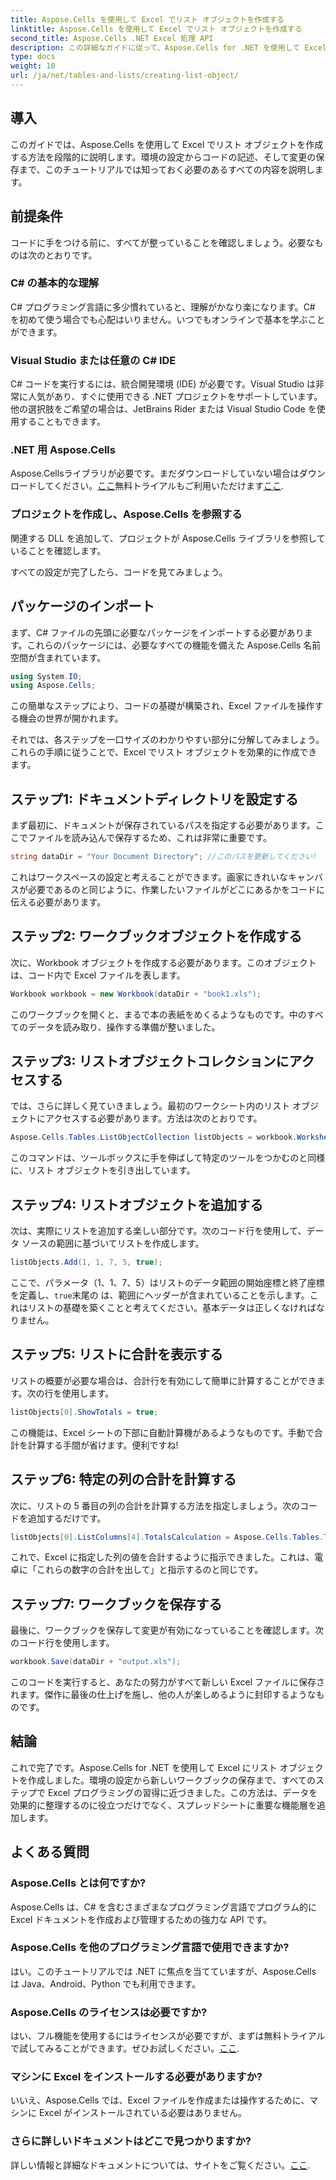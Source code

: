 ```yaml
---
title: Aspose.Cells を使用して Excel でリスト オブジェクトを作成する
linktitle: Aspose.Cells を使用して Excel でリスト オブジェクトを作成する
second_title: Aspose.Cells .NET Excel 処理 API
description: この詳細なガイドに従って、Aspose.Cells for .NET を使用して Excel でリスト オブジェクトを作成します。簡単なデータ管理と計算をマスターします。
type: docs
weight: 10
url: /ja/net/tables-and-lists/creating-list-object/
---
```

## 導入

このガイドでは、Aspose.Cells を使用して Excel でリスト オブジェクトを作成する方法を段階的に説明します。環境の設定からコードの記述、そして変更の保存まで、このチュートリアルでは知っておく必要のあるすべての内容を説明します。

## 前提条件

コードに手をつける前に、すべてが整っていることを確認しましょう。必要なものは次のとおりです。

### C# の基本的な理解
C# プログラミング言語に多少慣れていると、理解がかなり楽になります。C# を初めて使う場合でも心配はいりません。いつでもオンラインで基本を学ぶことができます。

### Visual Studio または任意の C# IDE
C# コードを実行するには、統合開発環境 (IDE) が必要です。Visual Studio は非常に人気があり、すぐに使用できる .NET プロジェクトをサポートしています。他の選択肢をご希望の場合は、JetBrains Rider または Visual Studio Code を使用することもできます。

### .NET 用 Aspose.Cells
 Aspose.Cellsライブラリが必要です。まだダウンロードしていない場合はダウンロードしてください。[ここ](https://releases.aspose.com/cells/net/)無料トライアルもご利用いただけます[ここ](https://releases.aspose.com/).

### プロジェクトを作成し、Aspose.Cells を参照する
関連する DLL を追加して、プロジェクトが Aspose.Cells ライブラリを参照していることを確認します。

すべての設定が完了したら、コードを見てみましょう。

## パッケージのインポート

まず、C# ファイルの先頭に必要なパッケージをインポートする必要があります。これらのパッケージには、必要なすべての機能を備えた Aspose.Cells 名前空間が含まれています。

```csharp
using System.IO;
using Aspose.Cells;
```

この簡単なステップにより、コードの基礎が構築され、Excel ファイルを操作する機会の世界が開かれます。

それでは、各ステップを一口サイズのわかりやすい部分に分解してみましょう。これらの手順に従うことで、Excel でリスト オブジェクトを効果的に作成できます。

## ステップ1: ドキュメントディレクトリを設定する

まず最初に、ドキュメントが保存されているパスを指定する必要があります。ここでファイルを読み込んで保存するため、これは非常に重要です。 

```csharp
string dataDir = "Your Document Directory"; //このパスを更新してください!
```

これはワークスペースの設定と考えることができます。画家にきれいなキャンバスが必要であるのと同じように、作業したいファイルがどこにあるかをコードに伝える必要があります。

## ステップ2: ワークブックオブジェクトを作成する

次に、Workbook オブジェクトを作成する必要があります。このオブジェクトは、コード内で Excel ファイルを表します。 

```csharp
Workbook workbook = new Workbook(dataDir + "book1.xls");
```

このワークブックを開くと、まるで本の表紙をめくるようなものです。中のすべてのデータを読み取り、操作する準備が整いました。

## ステップ3: リストオブジェクトコレクションにアクセスする

では、さらに詳しく見ていきましょう。最初のワークシート内のリスト オブジェクトにアクセスする必要があります。方法は次のとおりです。

```csharp
Aspose.Cells.Tables.ListObjectCollection listObjects = workbook.Worksheets[0].ListObjects;
```

このコマンドは、ツールボックスに手を伸ばして特定のツールをつかむのと同様に、リスト オブジェクトを引き出しています。 

## ステップ4: リストオブジェクトを追加する

次は、実際にリストを追加する楽しい部分です。次のコード行を使用して、データ ソースの範囲に基づいてリストを作成します。

```csharp
listObjects.Add(1, 1, 7, 5, true);
```

ここで、パラメータ（1、1、7、5）はリストのデータ範囲の開始座標と終了座標を定義し、`true`末尾の は、範囲にヘッダーが含まれていることを示します。これはリストの基礎を築くことと考えてください。基本データは正しくなければなりません。

## ステップ5: リストに合計を表示する

リストの概要が必要な場合は、合計行を有効にして簡単に計算することができます。次の行を使用します。

```csharp
listObjects[0].ShowTotals = true;
```

この機能は、Excel シートの下部に自動計算機があるようなものです。手動で合計を計算する手間が省けます。便利ですね!

## ステップ6: 特定の列の合計を計算する

次に、リストの 5 番目の列の合計を計算する方法を指定しましょう。次のコードを追加するだけです。

```csharp
listObjects[0].ListColumns[4].TotalsCalculation = Aspose.Cells.Tables.TotalsCalculation.Sum; 
```

これで、Excel に指定した列の値を合計するように指示できました。これは、電卓に「これらの数字の合計を出して」と指示するのと同じです。

## ステップ7: ワークブックを保存する

最後に、ワークブックを保存して変更が有効になっていることを確認します。次のコード行を使用します。

```csharp
workbook.Save(dataDir + "output.xls");
```

このコードを実行すると、あなたの努力がすべて新しい Excel ファイルに保存されます。傑作に最後の仕上げを施し、他の人が楽しめるように封印するようなものです。

## 結論

これで完了です。Aspose.Cells for .NET を使用して Excel にリスト オブジェクトを作成しました。環境の設定から新しいワークブックの保存まで、すべてのステップで Excel プログラミングの習得に近づきました。この方法は、データを効果的に整理するのに役立つだけでなく、スプレッドシートに重要な機能層を追加します。

## よくある質問

### Aspose.Cells とは何ですか?  
Aspose.Cells は、C# を含むさまざまなプログラミング言語でプログラム的に Excel ドキュメントを作成および管理するための強力な API です。

### Aspose.Cells を他のプログラミング言語で使用できますか?  
はい。このチュートリアルでは .NET に焦点を当てていますが、Aspose.Cells は Java、Android、Python でも利用できます。

### Aspose.Cells のライセンスは必要ですか?  
はい、フル機能を使用するにはライセンスが必要ですが、まずは無料トライアルで試してみることができます。ぜひお試しください。[ここ](https://releases.aspose.com/).

### マシンに Excel をインストールする必要がありますか?  
いいえ、Aspose.Cells では、Excel ファイルを作成または操作するために、マシンに Excel がインストールされている必要はありません。

### さらに詳しいドキュメントはどこで見つかりますか?  
詳しい情報と詳細なドキュメントについては、サイトをご覧ください。[ここ](https://reference.aspose.com/cells/net/).